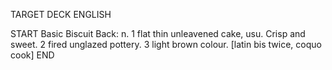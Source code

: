 TARGET DECK
ENGLISH

START
Basic
Biscuit
Back: n. 1 flat thin unleavened cake, usu. Crisp and sweet. 2 fired unglazed pottery. 3 light brown colour. [latin bis twice, coquo cook]
END

